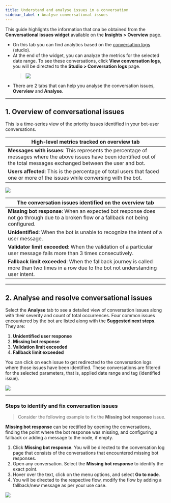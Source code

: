 ```yaml
---
title: Understand and analyse issues in a conversation 
sidebar_label : Analyse conversational issues
---
```


This guide highlights the information that cna be obtained from the **Conversational issues widget** available on the **Insights > Overview** page. 

- On this tab you can find analytics based on the [conversation logs](https://docs.yellow.ai/docs/platform_concepts/studio/analyze/chat-logs) (studio). 
- At the end of the widget, you can analyze the metrics for the selected date range. To see these conversations, click **View conversation logs**, you will be directed to the **Studio > Conversation logs** page.  
    > ![](https://i.imgur.com/ALU3xMi.png)
- There are 2 tabs that can help you analyse the conversation issues, **Overview** and **Analyse**. 

------

## 1. Overview of conversational issues

This is a time-series view of the priority issues identified in your bot-user conversations.

| High-level metrics tracked on overview tab|
| ---- |
| **Messages with issues**: This represents the percentage of messages where the above issues have been identified out of the total messages exchanged between the user and bot. |
|**Users affected**: This is the percentage of total users that faced one or more of the issues while conversing with the bot. |

![](https://i.imgur.com/Xz4Gw0h.png)

| The conversation issues identified on the overview tab |
| --- |
| **Missing bot response**: When an expected bot response does not go through due to a broken flow or a fallback not being configured. |
| **Unidentified**: When the bot is unable to recognize the intent of a user message. |
| **Validator limit exceeded**: When the validation of a particular user message fails more than 3 times consecutively. |
| **Fallback limit exceeded**: When the fallback journey is called more than two times in a row due to the bot not understanding user intent. |
    

----------

## 2. Analyse and resolve conversational issues

Select the **Analyse** tab to see a detailed view of conversation issues along with their severity and count of total occurrences. 
Four common issues encountered by the bot are listed along with the **Suggested next steps**. They are: 
1. **Unidentified user response**
2. **Missing bot response**
3. **Validation limit exceeded**
4. **Fallback limit exceeded**

You can click on each issue to get redirected to the conversation logs where those issues have been identified. These conversations are filtered for the selected parameters, that is, applied date range and tag (identified issue). 

![](https://i.imgur.com/KHHIq3A.png)

------

### Steps to identify and fix conversation issues

> Consider the following example to fix the **Missing bot response** issue. 

**Missing bot response** can be rectified by opening the conversations, finding the point where the bot response was missing, and configuring a fallback or adding a message to the node, if empty.

1. Click **Missing bot response**. You will be directed to the conversation log page that consists of the conversations that encountered missing bot responses. 
2. Open any conversation. Select the **Missing bot response** to identify the exact point. 
3. Hover over the text, click on the menu options, and select **Go to node**. 
4. You will be directed to the respective flow, modify the flow by adding a fallback/new message as per your use case. 

![](https://i.imgur.com/CXkG0lR.gif)

